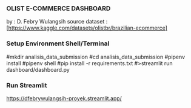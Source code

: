 ### OLIST E-COMMERCE DASHBOARD
  by : D. Febry Wulangsih
  source dataset : [https://www.kaggle.com/datasets/olistbr/brazilian-ecommerce]


### Setup Environment Shell/Terminal

#mkdir analisis_data_submission
#cd analisis_data_submission
#pipenv install
#pipenv shell
#pip install -r requirements.txt
#>streamlit run dashboard/dashboard.py


### Run Streamlit 
https://dfebrywulangsih-proyek.streamlit.app/
